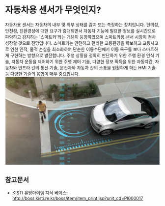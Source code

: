 # 자동차용 센서가 무엇인지?
자동차용 센서는 자동차의 내부 및 외부 상태를 감지 또는 측정하는 장치입니다.
편의성, 안전성, 친환경성에 대한 요구가 증대되면서 자동차 기능에 필요한 정보를 실시간으로 파악하고 감지하는 '스마트카'라는 개념이 등장하였으며 스마트카용 센서 시장이 점차 성장할 것으로 전망입니다.
스마트카는 안전하고 편리한 교통환경을 확보하고 교통사고로 인한 인적, 물적 손실을 최소화하여 단순한 이동수단에서 이동 욕구를 보다 스마트하게 구현하는 방향으로 발전합니다.
주행 상황을 정확히 판단하기 위한 주행 환경 인식 기술, 자동차 운동을 제어하기 위한 주행 제어 기술, 다양한 정보 획득을 위한 자동차간, 자동차와 인프라 간의 통신 기술, 운전자와 자동차 간의 소통을 원활하게 하는 HMI 기술 등 다양한 기술의 융합이 매우 중요합니다.
![ ](./images/자동차용_센서_Q1_1_1.PNG) 

## 참고문서
- KISTI 유망아이템 지식 베이스: http://boss.kisti.re.kr/boss/item/item_print.jsp?unit_cd=PI000017


